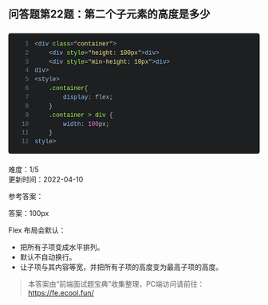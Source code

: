 <div><h2 class="title___3qmX3">&#x95EE;&#x7B54;&#x9898;&#x7B2C;22&#x9898;&#xFF1A;&#x7B2C;&#x4E8C;&#x4E2A;&#x5B50;&#x5143;&#x7D20;&#x7684;&#x9AD8;&#x5EA6;&#x662F;&#x591A;&#x5C11;</h2><div class="descBox___DeQQJ"><div class="markdown-body"><pre><div class="codeBox___24JI7"><div style="color:#c5c8c6;text-shadow:0 1px rgba(0, 0, 0, 0.3);font-family:Inconsolata, Monaco, Consolas, 'Courier New', Courier, monospace;direction:ltr;text-align:left;white-space:pre;word-spacing:normal;word-break:normal;line-height:1.5;-moz-tab-size:4;-o-tab-size:4;tab-size:4;-webkit-hyphens:none;-moz-hyphens:none;-ms-hyphens:none;hyphens:none;padding:1em;margin:.5em 0;overflow:auto;border-radius:0.3em;background:#1d1f21"><code class="language-html" style="color:#c5c8c6;text-shadow:0 1px rgba(0, 0, 0, 0.3);font-family:Inconsolata, Monaco, Consolas, 'Courier New', Courier, monospace;direction:ltr;text-align:left;white-space:pre;word-spacing:normal;word-break:normal;line-height:1.5;-moz-tab-size:4;-o-tab-size:4;tab-size:4;-webkit-hyphens:none;-moz-hyphens:none;-ms-hyphens:none;hyphens:none"><span class="linenumber react-syntax-highlighter-line-number" style="display:inline-block;min-width:2.25em;padding-right:1em;text-align:right;user-select:none;color:#7C7C7C">1</span><span class="token" style="color:#c5c8c6"><</span><span class="token" style="color:#96CBFE">div</span><span class="token" style="color:#96CBFE"> </span><span class="token" style="color:#A8FF60">class</span><span class="token attr-equals" style="color:#c5c8c6">=</span><span class="token" style="color:#c5c8c6">"</span><span class="token" style="color:#F9EE98">container</span><span class="token" style="color:#c5c8c6">"</span><span class="token" style="color:#c5c8c6">></span><span>
</span><span class="linenumber react-syntax-highlighter-line-number" style="display:inline-block;min-width:2.25em;padding-right:1em;text-align:right;user-select:none;color:#7C7C7C">2</span><span>    </span><span class="token" style="color:#c5c8c6"><</span><span class="token" style="color:#96CBFE">div</span><span class="token" style="color:#96CBFE"> </span><span class="token special-attr" style="color:#A8FF60">style</span><span class="token special-attr attr-equals" style="color:#c5c8c6">=</span><span class="token special-attr" style="color:#c5c8c6">"</span><span class="token special-attr value css language-css" style="color:#F9EE98">height</span><span class="token special-attr value css language-css" style="color:#F9EE98">:</span><span class="token special-attr value css language-css" style="color:#F9EE98"> </span><span class="token special-attr value css language-css" style="color:#F9EE98">100</span><span class="token special-attr value css language-css unit" style="color:#F9EE98">px</span><span class="token special-attr" style="color:#c5c8c6">"</span><span class="token" style="color:#c5c8c6">></span><span class="token" style="color:#c5c8c6"></</span><span class="token" style="color:#96CBFE">div</span><span class="token" style="color:#c5c8c6">></span><span>
</span><span class="linenumber react-syntax-highlighter-line-number" style="display:inline-block;min-width:2.25em;padding-right:1em;text-align:right;user-select:none;color:#7C7C7C">3</span><span>    </span><span class="token" style="color:#c5c8c6"><</span><span class="token" style="color:#96CBFE">div</span><span class="token" style="color:#96CBFE"> </span><span class="token special-attr" style="color:#A8FF60">style</span><span class="token special-attr attr-equals" style="color:#c5c8c6">=</span><span class="token special-attr" style="color:#c5c8c6">"</span><span class="token special-attr value css language-css" style="color:#F9EE98">min-height</span><span class="token special-attr value css language-css" style="color:#F9EE98">:</span><span class="token special-attr value css language-css" style="color:#F9EE98"> </span><span class="token special-attr value css language-css" style="color:#F9EE98">10</span><span class="token special-attr value css language-css unit" style="color:#F9EE98">px</span><span class="token special-attr" style="color:#c5c8c6">"</span><span class="token" style="color:#c5c8c6">></span><span class="token" style="color:#c5c8c6"></</span><span class="token" style="color:#96CBFE">div</span><span class="token" style="color:#c5c8c6">></span><span>
</span><span class="linenumber react-syntax-highlighter-line-number" style="display:inline-block;min-width:2.25em;padding-right:1em;text-align:right;user-select:none;color:#7C7C7C">4</span><span></span><span class="token" style="color:#c5c8c6"></</span><span class="token" style="color:#96CBFE">div</span><span class="token" style="color:#c5c8c6">></span><span>
</span><span class="linenumber react-syntax-highlighter-line-number" style="display:inline-block;min-width:2.25em;padding-right:1em;text-align:right;user-select:none;color:#7C7C7C">5</span><span></span><span class="token" style="color:#c5c8c6"><</span><span class="token" style="color:#96CBFE">style</span><span class="token" style="color:#c5c8c6">></span><span class="token style language-css">
</span><span class="linenumber react-syntax-highlighter-line-number" style="display:inline-block;min-width:2.25em;padding-right:1em;text-align:right;user-select:none;color:#7C7C7C">6</span><span class="token style language-css">    </span><span class="token style language-css class" style="color:#A8FF60">.container</span><span class="token style language-css" style="color:#c5c8c6">{</span><span class="token style language-css">
</span><span class="linenumber react-syntax-highlighter-line-number" style="display:inline-block;min-width:2.25em;padding-right:1em;text-align:right;user-select:none;color:#7C7C7C">7</span><span class="token style language-css">        </span><span class="token style language-css" style="color:#96CBFE">display</span><span class="token style language-css" style="color:#c5c8c6">:</span><span class="token style language-css"> flex</span><span class="token style language-css" style="color:#c5c8c6">;</span><span class="token style language-css">
</span><span class="linenumber react-syntax-highlighter-line-number" style="display:inline-block;min-width:2.25em;padding-right:1em;text-align:right;user-select:none;color:#7C7C7C">8</span><span class="token style language-css">    </span><span class="token style language-css" style="color:#c5c8c6">}</span><span class="token style language-css">
</span><span class="linenumber react-syntax-highlighter-line-number" style="display:inline-block;min-width:2.25em;padding-right:1em;text-align:right;user-select:none;color:#7C7C7C">9</span><span class="token style language-css">    </span><span class="token style language-css class" style="color:#A8FF60">.container</span><span class="token style language-css" style="color:#A8FF60"> </span><span class="token style language-css combinator" style="color:#A8FF60">></span><span class="token style language-css" style="color:#A8FF60"> div</span><span class="token style language-css"> </span><span class="token style language-css" style="color:#c5c8c6">{</span><span class="token style language-css">
</span><span class="linenumber react-syntax-highlighter-line-number" style="display:inline-block;min-width:2.25em;padding-right:1em;text-align:right;user-select:none;color:#7C7C7C">10</span><span class="token style language-css">        </span><span class="token style language-css" style="color:#96CBFE">width</span><span class="token style language-css" style="color:#c5c8c6">:</span><span class="token style language-css"> </span><span class="token style language-css" style="color:#FF73FD">100</span><span class="token style language-css unit">px</span><span class="token style language-css" style="color:#c5c8c6">;</span><span class="token style language-css">
</span><span class="linenumber react-syntax-highlighter-line-number" style="display:inline-block;min-width:2.25em;padding-right:1em;text-align:right;user-select:none;color:#7C7C7C">11</span><span class="token style language-css">    </span><span class="token style language-css" style="color:#c5c8c6">}</span><span class="token style language-css">
</span><span class="linenumber react-syntax-highlighter-line-number" style="display:inline-block;min-width:2.25em;padding-right:1em;text-align:right;user-select:none;color:#7C7C7C">12</span><span class="token style language-css"></span><span class="token" style="color:#c5c8c6"></</span><span class="token" style="color:#96CBFE">style</span><span class="token" style="color:#c5c8c6">></span></code></div></div></pre></div></div><div class="secondBox___2B0S4"><div>&#x96BE;&#x5EA6;&#xFF1A;<span>1/5</span></div><span>&#x66F4;&#x65B0;&#x65F6;&#x95F4;&#xFF1A;<!-- -->2022-04-10</span></div><div><p class="answerTitle___1T-fK">&#x53C2;&#x8003;&#x7B54;&#x6848;&#xFF1A;</p></div><div class="markdown-body"><p>&#x7B54;&#x6848;&#xFF1A;100px</p>
<p>Flex &#x5E03;&#x5C40;&#x4F1A;&#x9ED8;&#x8BA4;&#xFF1A;</p>
<ul>
<li>&#x628A;&#x6240;&#x6709;&#x5B50;&#x9879;&#x53D8;&#x6210;&#x6C34;&#x5E73;&#x6392;&#x5217;&#x3002;</li>
<li>&#x9ED8;&#x8BA4;&#x4E0D;&#x81EA;&#x52A8;&#x6362;&#x884C;&#x3002;</li>
<li>&#x8BA9;&#x5B50;&#x9879;&#x4E0E;&#x5176;&#x5185;&#x5BB9;&#x7B49;&#x5BBD;&#xFF0C;&#x5E76;&#x628A;&#x6240;&#x6709;&#x5B50;&#x9879;&#x7684;&#x9AD8;&#x5EA6;&#x53D8;&#x4E3A;&#x6700;&#x9AD8;&#x5B50;&#x9879;&#x7684;&#x9AD8;&#x5EA6;&#x3002;</li>
</ul>
<blockquote>
<p>&#x672C;&#x7B54;&#x6848;&#x7531;&#x201C;&#x524D;&#x7AEF;&#x9762;&#x8BD5;&#x9898;&#x5B9D;&#x5178;&#x201D;&#x6536;&#x96C6;&#x6574;&#x7406;&#xFF0C;PC&#x7AEF;&#x8BBF;&#x95EE;&#x8BF7;&#x524D;&#x5F80;&#xFF1A; <a href="https://fe.ecool.fun/">https://fe.ecool.fun/</a></p>
</blockquote></div><div style="margin-top:20px"></div></div>